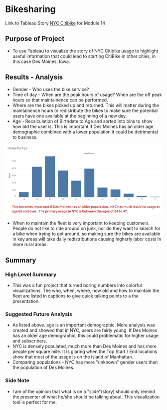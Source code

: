 # Bikesharing
Link to Tableau Story [NYC Citibike](https://public.tableau.com/views/NYCCitibikeChallenge_16176058216610/NYCCitiBike?:language=en&:display_count=y&publish=yes&:origin=viz_share_link) for Module 14

## Purpose of Project
* To use Tableau to visualize the story of NYC Citibike usage to highlight useful information that could lead to starting CitiBike in other cities, in this case Des Moines, Iowa.

## Results - Analysis
*  Gender - Who uses the bike service?
*  Time of day - When are the peak hours of usage?  When are the off peak hours so that maintainence can be performed.
*  Where are the bikes picked up and returned.  This will matter during the maintainence hours to redistribute the bikes to make sure the potential users have one available at the beginning of a new day.
*  Age - Recalculation of Birthdate to Age and sorted into bins to show how old the user is.  This is important if Des Moines has an older age demographic combined with a lower population it could be detrimental to business.

<img src="Images/Age.PNG">

*  When to maintain the fleet is very important to keeping customers.  People do not like to ride around on junk, nor do they want to search for a bike when trying to get around, so making sure the bikes are available in key areas will take daily redistributions causing higherly labor costs in more rural areas.

## Summary
### High Level Summary
*  This was a fun project that turned boring numbers into colorful visualizations.  The who, when, where, how old and how to maintain the fleet are listed in captions to give quick talking points to a the presentation.

### Suggested Future Analysis
* As llsted above. age is an important demographic.  More analysis was created and showed that in NYC, users are fairly young.  If Des Moines has an older age demographic, this could problematic for higher usage and subscribers.
* NYC is densely populated, much more than Des Moines and has more people per square mile.  It is glaring when the Top Start / End locations show that most of the usage is on the island of Manhattan.
* Comparing populations - NYC has more "unknown" gender users than the population of Des Moines.

### Side Note
* I am of the opinion that what is on a "slide"(story) should only remind the presenter of what he/she should be talking about.  This visualization tool is perfect for me.
